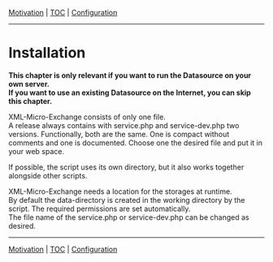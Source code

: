 [Motivation](motivation.md) | [TOC](README.md) | [Configuration](configuration.md)
- - -

# Installation

__This chapter is only relevant if you want to run the Datasource on your own
server.  
If you want to use an existing Datasource on the Internet, you can skip
this chapter.__

XML-Micro-Exchange consists of only one file.  
A release always contains with service.php and service-dev.php two versions.
Functionally, both are the same. One is compact without comments and one is
documented. Choose one the desired file and put it in your web space.

If possible, the script uses its own directory, but it also works together
alongside other scripts.  

XML-Micro-Exchange needs a location for the storages at runtime.  
By default the data-directory is created in the working directory by the
script. The required permissions are set automatically.  
The file name of the service.php or service-dev.php can be changed as desired.



- - -

[Motivation](motivation.md) | [TOC](README.md) | [Configuration](configuration.md)